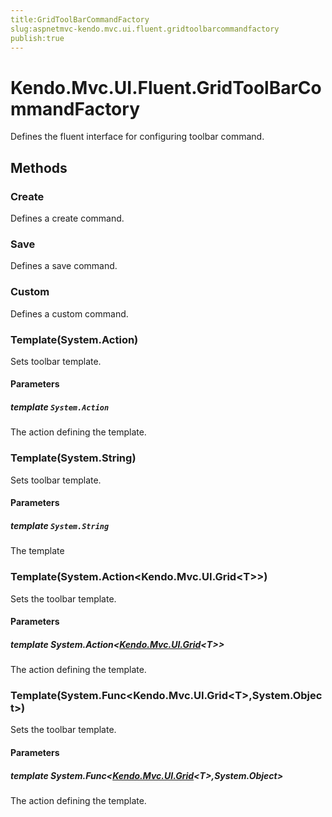 ```yaml
---
title:GridToolBarCommandFactory
slug:aspnetmvc-kendo.mvc.ui.fluent.gridtoolbarcommandfactory
publish:true
---
```


# Kendo.Mvc.UI.Fluent.GridToolBarCommandFactory

Defines the fluent interface for configuring toolbar command.

## Methods

### Create
Defines a create command.

### Save
Defines a save command.

### Custom
Defines a custom command.

### Template(System.Action)
Sets toolbar template.

#### Parameters

##### template `System.Action`
The action defining the template.

### Template(System.String)
Sets toolbar template.

#### Parameters

##### template `System.String`
The template

### Template(System.Action\<Kendo.Mvc.UI.Grid\<T\>\>)
Sets the toolbar template.

#### Parameters

##### template System.Action\<[Kendo.Mvc.UI.Grid](/api/wrappers/aspnet-mvc/Kendo.Mvc.UI/Grid)\<T\>\>
The action defining the template.

### Template(System.Func\<Kendo.Mvc.UI.Grid\<T\>,System.Object\>)
Sets the toolbar template.

#### Parameters

##### template System.Func\<[Kendo.Mvc.UI.Grid](/api/wrappers/aspnet-mvc/Kendo.Mvc.UI/Grid)\<T\>,System.Object\>
The action defining the template.